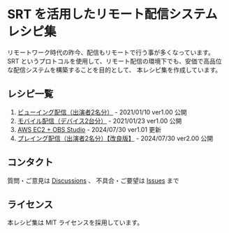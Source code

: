 # SRT を活用したリモート配信システムレシピ集

リモートワーク時代の昨今、配信もリモートで行う事が多くなっています。
SRT というプロトコルを使用して、リモート配信の環境下でも、安価で高品位な配信システムを構築することを目的として、
本レシピ集を作成しています。

## レシピ一覧

1. [ビューイング配信（出演者2名分）](for-viewing-2casters/) - 2021/01/10 ver1.00 公開
2. [モバイル配信（デバイス2台分）](for-mobile-2devices/) - 2021/01/23 ver1.00 公開
3. [AWS EC2 + OBS Studio](obs-on-aws-ec2/) - 2024/07/30 ver1.01 更新
4. [プレイング配信（出演者2名分）【改良版】](for-playing-2casters-1obs/) - 2024/07/30 ver2.00 公開

## コンタクト

質問・ご意見は [Discussions](https://github.com/OPENSPHERE-Inc/streaming-recipe-srt/discussions) 、
不具合・ご要望は [Issues](https://github.com/OPENSPHERE-Inc/streaming-recipe-srt/issues) まで

## ライセンス

本レシピ集は MIT ライセンスを採用しています。
